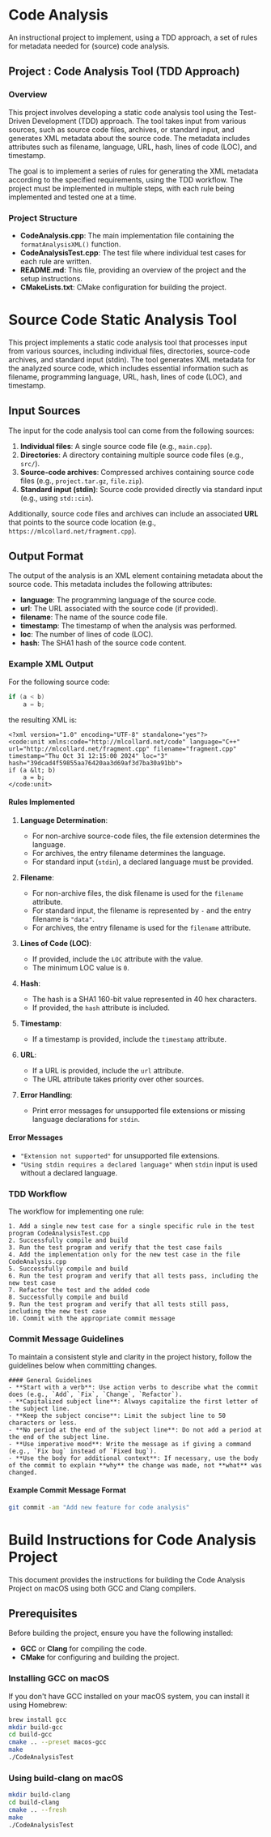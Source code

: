 # Code Analysis

An instructional project to implement, using a TDD approach, a set of rules for metadata needed for (source) code analysis.

## Project : Code Analysis Tool (TDD Approach)

### Overview
This project involves developing a static code analysis tool using the Test-Driven Development (TDD) approach. The tool takes input from various sources, such as source code files, archives, or standard input, and generates XML metadata about the source code. The metadata includes attributes such as filename, language, URL, hash, lines of code (LOC), and timestamp.

The goal is to implement a series of rules for generating the XML metadata according to the specified requirements, using the TDD workflow. The project must be implemented in multiple steps, with each rule being implemented and tested one at a time.

### Project Structure

- **CodeAnalysis.cpp**: The main implementation file containing the `formatAnalysisXML()` function.
- **CodeAnalysisTest.cpp**: The test file where individual test cases for each rule are written.
- **README.md**: This file, providing an overview of the project and the setup instructions.
- **CMakeLists.txt**: CMake configuration for building the project.

# Source Code Static Analysis Tool

This project implements a static code analysis tool that processes input from various sources, including individual files, directories, source-code archives, and standard input (stdin). The tool generates XML metadata for the analyzed source code, which includes essential information such as filename, programming language, URL, hash, lines of code (LOC), and timestamp.

## Input Sources

The input for the code analysis tool can come from the following sources:

1. **Individual files**: A single source code file (e.g., `main.cpp`).
2. **Directories**: A directory containing multiple source code files (e.g., `src/`).
3. **Source-code archives**: Compressed archives containing source code files (e.g., `project.tar.gz`, `file.zip`).
4. **Standard input (stdin)**: Source code provided directly via standard input (e.g., using `std::cin`).

Additionally, source code files and archives can include an associated **URL** that points to the source code location (e.g., `https://mlcollard.net/fragment.cpp`).

## Output Format

The output of the analysis is an XML element containing metadata about the source code. This metadata includes the following attributes:

- **language**: The programming language of the source code.
- **url**: The URL associated with the source code (if provided).
- **filename**: The name of the source code file.
- **timestamp**: The timestamp of when the analysis was performed.
- **loc**: The number of lines of code (LOC).
- **hash**: The SHA1 hash of the source code content.

### Example XML Output

For the following source code:

```cpp
if (a < b)
    a = b;
```
the resulting XML is:

```
<?xml version="1.0" encoding="UTF-8" standalone="yes"?>
<code:unit xmlns:code="http://mlcollard.net/code" language="C++" url="http://mlcollard.net/fragment.cpp" filename="fragment.cpp" timestamp="Thu Oct 31 12:15:00 2024" loc="3" hash="39dcad4f59855aa76420aa3d69af3d7ba30a91bb">
if (a &lt; b)
    a = b;
</code:unit>
```
#### Rules Implemented

1. **Language Determination**:
   - For non-archive source-code files, the file extension determines the language.
   - For archives, the entry filename determines the language.
   - For standard input (`stdin`), a declared language must be provided.

2. **Filename**:
   - For non-archive files, the disk filename is used for the `filename` attribute.
   - For standard input, the filename is represented by `-` and the entry filename is `"data"`.
   - For archives, the entry filename is used for the `filename` attribute.

3. **Lines of Code (LOC)**:
   - If provided, include the `LOC` attribute with the value.
   - The minimum LOC value is `0`.

4. **Hash**:
   - The hash is a SHA1 160-bit value represented in 40 hex characters.
   - If provided, the `hash` attribute is included.

5. **Timestamp**:
   - If a timestamp is provided, include the `timestamp` attribute.

6. **URL**:
   - If a URL is provided, include the `url` attribute.
   - The URL attribute takes priority over other sources.

7. **Error Handling**:
   - Print error messages for unsupported file extensions or missing language declarations for `stdin`.

#### Error Messages
- `"Extension not supported"` for unsupported file extensions.
- `"Using stdin requires a declared language"` when `stdin` input is used without a declared language.

### TDD Workflow

The workflow for implementing one rule:
```
1. Add a single new test case for a single specific rule in the test program CodeAnalysisTest.cpp
2. Successfully compile and build
3. Run the test program and verify that the test case fails
4. Add the implementation only for the new test case in the file CodeAnalysis.cpp
5. Successfully compile and build
6. Run the test program and verify that all tests pass, including the new test case
7. Refactor the test and the added code
8. Successfully compile and build
9. Run the test program and verify that all tests still pass, including the new test case
10. Commit with the appropriate commit message
```
### Commit Message Guidelines

To maintain a consistent style and clarity in the project history, follow the guidelines below when committing changes.
```
#### General Guidelines
- **Start with a verb**: Use action verbs to describe what the commit does (e.g., `Add`, `Fix`, `Change`, `Refactor`).
- **Capitalized subject line**: Always capitalize the first letter of the subject line.
- **Keep the subject concise**: Limit the subject line to 50 characters or less.
- **No period at the end of the subject line**: Do not add a period at the end of the subject line.
- **Use imperative mood**: Write the message as if giving a command (e.g., `Fix bug` instead of `Fixed bug`).
- **Use the body for additional context**: If necessary, use the body of the commit to explain **why** the change was made, not **what** was changed.
```
#### Example Commit Message Format
```bash
git commit -am "Add new feature for code analysis"
```
# Build Instructions for Code Analysis Project

This document provides the instructions for building the Code Analysis Project on macOS using both GCC and Clang compilers.

## Prerequisites

Before building the project, ensure you have the following installed:

- **GCC** or **Clang** for compiling the code.
- **CMake** for configuring and building the project.

### Installing GCC on macOS

If you don't have GCC installed on your macOS system, you can install it using Homebrew:

```bash
brew install gcc
mkdir build-gcc
cd build-gcc
cmake .. --preset macos-gcc
make
./CodeAnalysisTest
```
### Using build-clang on macOS
```bash
mkdir build-clang
cd build-clang
cmake .. --fresh
make
./CodeAnalysisTest

